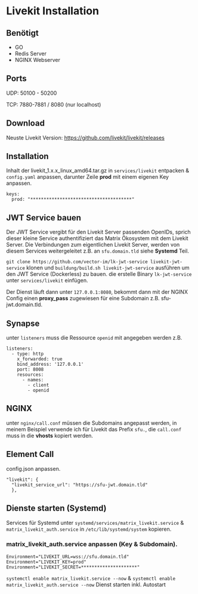 # Livekit Installation
## Benötigt
- GO
- Redis Server
- NGINX Webserver
## Ports
UDP: 50100 - 50200

TCP: 7880-7881 / 8080 (nur localhost)
## Download
Neuste Livekit Version: https://github.com/livekit/livekit/releases

## Installation
Inhalt der livekit_1.x.x_linux_amd64.tar.gz in `services/livekit` entpacken & `config.yaml` anpassen, darunter Zeile **prod** mit einem eigenen Key anpassen.
```
keys:
  prod: "**************************************"
```
## JWT Service bauen
Der JWT Service vergibt für den Livekit Server passenden OpenIDs, sprich dieser kleine Service authentifiziert das Matrix Ökosystem mit dem Livekit Server. Die Verbindungen zum eigentlichen Livekit Server, werden von diesem Services weitergeleitet z.B. an `sfu.domain.tld` siehe **Systemd** Teil.

`git clone https://github.com/vector-im/lk-jwt-service livekit-jwt-service` klonen und `buildung/build.sh livekit-jwt-service` ausführen um den JWT Service (Dockerless) zu bauen.
die erstelle Binary `lk-jwt-service` unter `services/livekit` einfügen. 

Der Dienst läuft dann unter `127.0.0.1:8080`, bekommt dann mit der NGINX Config einen **proxy_pass** zugewiesen für eine Subdomain z.B. sfu-jwt.domain.tld.
## Synapse
unter `listeners` muss die Ressource `openid` mit angegeben werden z.B.
```
listeners:
  - type: http
    x_forwarded: true
    bind_address: '127.0.0.1'
    port: 8008
    resources:
      - names: 
        - client
        - openid
```
## NGINX
unter `nginx/call.conf` müssen die Subdomains angepasst werden, in meinem Beispiel verwende ich für Livekit das Prefix `sfu.`, die `call.conf` muss in die **vhosts** kopiert werden.
## Element Call
config.json anpassen.
```
"livekit": {
  "livekit_service_url": "https://sfu-jwt.domain.tld"
  },
```
## Dienste starten (Systemd)
Services für Systemd unter `systemd/services/matrix_livekit.service` & `matrix_livekit_auth.service` in `/etc/lib/systemd/system` kopieren.
### matrix_livekit_auth.service anpassen (Key & Subdomain).
```
Environment="LIVEKIT_URL=wss://sfu.domain.tld"
Environment="LIVEKIT_KEY=prod"
Environment="LIVEKIT_SECRET=*********************"
```

`systemctl enable matrix_livekit.service --now` &  `systemctl enable matrix_livekit_auth.service --now` Dienst starten inkl. Autostart

